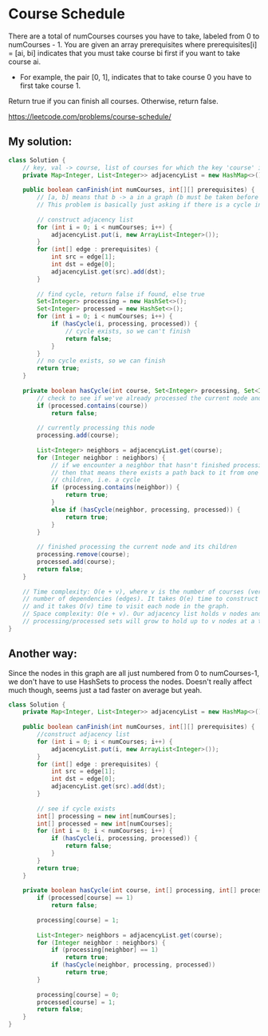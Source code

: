 # Course Schedule

There are a total of numCourses courses you have to take, labeled from 0 to numCourses - 1. You are given an array prerequisites where prerequisites[i] = [ai, bi] indicates that you must take course bi first if you want to take course ai.

* For example, the pair [0, 1], indicates that to take course 0 you have to first take course 1.

Return true if you can finish all courses. Otherwise, return false.

https://leetcode.com/problems/course-schedule/

## My solution:

```Java
class Solution {
    // key, val -> course, list of courses for which the key 'course' is a prereq for
    private Map<Integer, List<Integer>> adjacencyList = new HashMap<>();
    
    public boolean canFinish(int numCourses, int[][] prerequisites) {
        // [a, b] means that b -> a in a graph (b must be taken before a)
        // This problem is basically just asking if there is a cycle in the graph.
        
        // construct adjacency list
        for (int i = 0; i < numCourses; i++) {
            adjacencyList.put(i, new ArrayList<Integer>());
        }
        for (int[] edge : prerequisites) {
            int src = edge[1];
            int dst = edge[0];
            adjacencyList.get(src).add(dst);
        }
        
        // find cycle, return false if found, else true
        Set<Integer> processing = new HashSet<>();
        Set<Integer> processed = new HashSet<>();
        for (int i = 0; i < numCourses; i++) {
            if (hasCycle(i, processing, processed)) {
                // cycle exists, so we can't finish
                return false;
            }
        }
        // no cycle exists, so we can finish
        return true;
    }
    
    private boolean hasCycle(int course, Set<Integer> processing, Set<Integer> processed) {
        // check to see if we've already processed the current node and its neighbors
        if (processed.contains(course))
            return false;
        
        // currently processing this node
        processing.add(course);
        
        List<Integer> neighbors = adjacencyList.get(course);
        for (Integer neighbor : neighbors) {
            // if we encounter a neighbor that hasn't finished processing yet,
            // then that means there exists a path back to it from one of its
            // children, i.e. a cycle
            if (processing.contains(neighbor)) {
                return true;
            }
            else if (hasCycle(neighbor, processing, processed)) {
                return true;
            }
        }
        
        // finished processing the current node and its children
        processing.remove(course);
        processed.add(course);
        return false;
    }
    
    // Time complexity: O(e + v), where v is the number of courses (vertices) and e is the 
    // number of dependencies (edges). It takes O(e) time to construct the adjacency list, 
    // and it takes O(v) time to visit each node in the graph.
    // Space complexity: O(e + v). Our adjacency list holds v nodes and e edges, and our
    // processing/processed sets will grow to hold up to v nodes at a time.
}
```

## Another way:

Since the nodes in this graph are all just numbered from 0 to numCourses-1, we don't have to use HashSets to process the nodes. Doesn't really affect much though, seems just a tad faster on average but yeah.

```Java
class Solution {
    private Map<Integer, List<Integer>> adjacencyList = new HashMap<>();
    
    public boolean canFinish(int numCourses, int[][] prerequisites) {
        //construct adjacency list
        for (int i = 0; i < numCourses; i++) {
            adjacencyList.put(i, new ArrayList<Integer>());
        }
        for (int[] edge : prerequisites) {
            int src = edge[1];
            int dst = edge[0];
            adjacencyList.get(src).add(dst);
        }
        
        // see if cycle exists
        int[] processing = new int[numCourses];
        int[] processed = new int[numCourses];
        for (int i = 0; i < numCourses; i++) {
            if (hasCycle(i, processing, processed)) {
                return false;
            }
        }
        return true;
    }
    
    private boolean hasCycle(int course, int[] processing, int[] processed) {
        if (processed[course] == 1)
            return false;
        
        processing[course] = 1;
        
        List<Integer> neighbors = adjacencyList.get(course);
        for (Integer neighbor : neighbors) {
            if (processing[neighbor] == 1)
                return true;
            if (hasCycle(neighbor, processing, processed))
                return true;
        }
        
        processing[course] = 0;
        processed[course] = 1;
        return false;
    }
}
```
